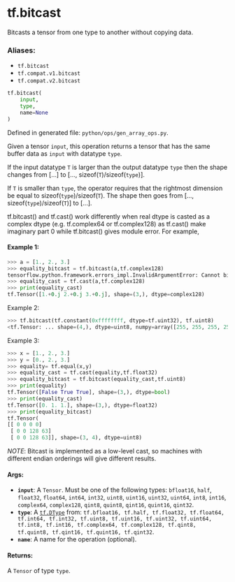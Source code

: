 <div itemscope itemtype="http://developers.google.com/ReferenceObject">
<meta itemprop="name" content="tf.bitcast" />
<meta itemprop="path" content="Stable" />
</div>

# tf.bitcast

Bitcasts a tensor from one type to another without copying data.

### Aliases:

* `tf.bitcast`
* `tf.compat.v1.bitcast`
* `tf.compat.v2.bitcast`

``` python
tf.bitcast(
    input,
    type,
    name=None
)
```



Defined in generated file: `python/ops/gen_array_ops.py`.

<!-- Placeholder for "Used in" -->

Given a tensor `input`, this operation returns a tensor that has the same buffer
data as `input` with datatype `type`.

If the input datatype `T` is larger than the output datatype `type` then the
shape changes from [...] to [..., sizeof(`T`)/sizeof(`type`)].

If `T` is smaller than `type`, the operator requires that the rightmost
dimension be equal to sizeof(`type`)/sizeof(`T`). The shape then goes from
[..., sizeof(`type`)/sizeof(`T`)] to [...].

tf.bitcast() and tf.cast() work differently when real dtype is casted as a complex dtype
(e.g. tf.complex64 or tf.complex128) as tf.cast() make imaginary part 0 while tf.bitcast()
gives module error.
For example,

#### Example 1:


```python
>>> a = [1., 2., 3.]
>>> equality_bitcast = tf.bitcast(a,tf.complex128)
tensorflow.python.framework.errors_impl.InvalidArgumentError: Cannot bitcast from float to complex128: shape [3] [Op:Bitcast]
>>> equality_cast = tf.cast(a,tf.complex128)
>>> print(equality_cast)
tf.Tensor([1.+0.j 2.+0.j 3.+0.j], shape=(3,), dtype=complex128)
```
Example 2:
```python
>>> tf.bitcast(tf.constant(0xffffffff, dtype=tf.uint32), tf.uint8)
<tf.Tensor: ... shape=(4,), dtype=uint8, numpy=array([255, 255, 255, 255], dtype=uint8)>
```
Example 3:
```python
>>> x = [1., 2., 3.]
>>> y = [0., 2., 3.]
>>> equality= tf.equal(x,y)
>>> equality_cast = tf.cast(equality,tf.float32)
>>> equality_bitcast = tf.bitcast(equality_cast,tf.uint8)
>>> print(equality)
tf.Tensor([False True True], shape=(3,), dtype=bool)
>>> print(equality_cast)
tf.Tensor([0. 1. 1.], shape=(3,), dtype=float32)
>>> print(equality_bitcast)
tf.Tensor(
[[ 0 0 0 0]
 [ 0 0 128 63]
 [ 0 0 128 63]], shape=(3, 4), dtype=uint8)
```

*NOTE*: Bitcast is implemented as a low-level cast, so machines with different
endian orderings will give different results.

#### Args:


* <b>`input`</b>: A `Tensor`. Must be one of the following types: `bfloat16`, `half`, `float32`, `float64`, `int64`, `int32`, `uint8`, `uint16`, `uint32`, `uint64`, `int8`, `int16`, `complex64`, `complex128`, `qint8`, `quint8`, `qint16`, `quint16`, `qint32`.
* <b>`type`</b>: A <a href="../tf/dtypes/DType.md"><code>tf.DType</code></a> from: `tf.bfloat16, tf.half, tf.float32, tf.float64, tf.int64, tf.int32, tf.uint8, tf.uint16, tf.uint32, tf.uint64, tf.int8, tf.int16, tf.complex64, tf.complex128, tf.qint8, tf.quint8, tf.qint16, tf.quint16, tf.qint32`.
* <b>`name`</b>: A name for the operation (optional).


#### Returns:

A `Tensor` of type `type`.
